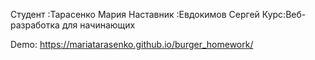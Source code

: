 Студент :Тарасенко Мария 
Наставник :Евдокимов Сергей 
Курс:Веб-разработка для начинающих

Demo:  https://mariatarasenko.github.io/burger_homework/
